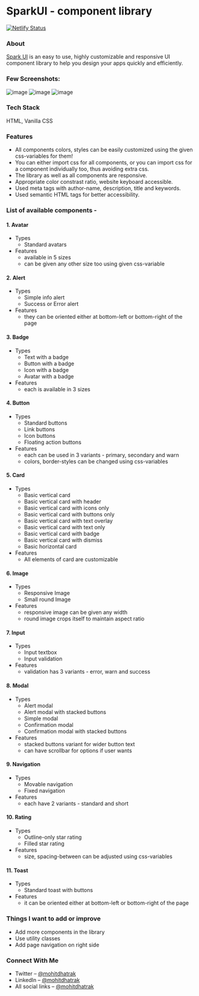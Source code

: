 # SparkUI - component library

[![Netlify Status](https://api.netlify.com/api/v1/badges/da4fac26-cf2d-4452-ad9b-332ef2d456b7/deploy-status)](https://app.netlify.com/sites/spark-ui/deploys)
 
### About
[Spark UI](https://spark-ui.netlify.app/) is an easy to use, highly customizable and responsive UI component library to help you design your apps quickly and efficiently.

### Few Screenshots:

![image](https://user-images.githubusercontent.com/91209576/154837338-ebe875cd-f05a-49e6-868e-791fed3d87be.png)
![image](https://user-images.githubusercontent.com/91209576/154837352-a83cbcec-45b9-451c-b2c2-87f0e4211564.png)
![image](https://user-images.githubusercontent.com/91209576/154837413-ceeeae64-49e6-495d-a57c-75a1f3003e35.png)

### Tech Stack
HTML, Vanilla CSS

### Features
  - All components colors, styles can be easily customized using the given css-variables for them!
  - You can either import css for all components, or you can import css for a component individually too, thus avoiding extra css.
  - The library as well as all components are responsive.
  - Appropriate color constrast ratio, website keyboard accessible.
  - Used meta tags with author-name, description, title and keywords.
  - Used semantic HTML tags for better accessibility.
  
### List of available components - 
#### 1. Avatar
  - Types
    - Standard avatars
  - Features 
    - available in 5 sizes
    - can be given any other size too using given css-variable
#### 2. Alert
  - Types
    - Simple info alert
    - Success or Error alert
  - Features
    - they can be oriented either at bottom-left or bottom-right of the page
#### 3. Badge
  - Types
    - Text with a badge
    - Button with a badge
    - Icon with a badge
    - Avatar with a badge
  - Features
    - each is available in 3 sizes
#### 4. Button
  - Types
    - Standard buttons
    - Link buttons
    - Icon buttons
    - Floating action buttons
  - Features
    - each can be used in 3 variants - primary, secondary and warn
    - colors, border-styles can be changed using css-variables
#### 5. Card
  - Types
    - Basic vertical card
    - Basic vertical card with header
    - Basic vertical card with icons only
    - Basic vertical card with buttons only
    - Basic vertical card with text overlay
    - Basic vertical card with text only
    - Basic vertical card with badge
    - Basic vertical card with dismiss
    - Basic horizontal card
  - Features
    - All elements of card are customizable 
#### 6. Image
  - Types
    - Responsive Image
    - Small round Image
  - Features
    - responsive image can be given any width
    - round image crops itself to maintain aspect ratio
#### 7. Input
  - Types
    - Input textbox
    - Input validation
  - Features
    - validation has 3 variants - error, warn and success
#### 8. Modal
  - Types
    - Alert modal
    - Alert modal with stacked buttons
    - Simple modal
    - Confirmation modal
    - Confirmation modal with stacked buttons
  - Features
    - stacked buttons variant for wider button text
    - can have scrollbar for options if user wants
#### 9. Navigation
  - Types
    - Movable navigation
    - Fixed navigation
  - Features
    - each have 2 variants - standard and short
#### 10. Rating
  - Types
    - Outline-only star rating
    - Filled star rating
  - Features
    - size, spacing-between can be adjusted using css-variables
#### 11. Toast
  - Types
    - Standard toast with buttons
  - Features
    - it can be oriented either at bottom-left or bottom-right of the page

### Things I want to add or improve
- Add more components in the library
- Use utility classes
- Add page navigation on right side

### Connect With Me
- Twitter – [@mohitdhatrak](https://twitter.com/mohitdhatrak/)
- LinkedIn – [@mohitdhatrak](https://www.linkedin.com/in/mohitdhatrak)
- All social links – [@mohitdhatrak](https://mohitdhatrak.bio.link)
